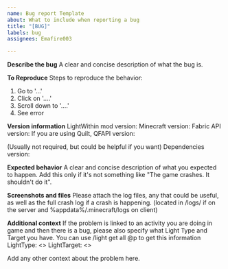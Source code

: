 ```yaml
---
name: Bug report Template
about: What to include when reporting a bug
title: "[BUG]"
labels: bug
assignees: Emafire003

---
```


**Describe the bug**
A clear and concise description of what the bug is.

**To Reproduce**
Steps to reproduce the behavior:
1. Go to '...'
2. Click on '....'
3. Scroll down to '....'
4. See error

**Version information**
LightWithin mod version: <version>
Minecraft version: <version>
Fabric API version: <version>
If you are using Quilt, QFAPI version: <version>

(Usually not required, but could be helpful if you want)
Dependencies version: <versions>

**Expected behavior**
A clear and concise description of what you expected to happen.
Add this only if it's not something like "The game crashes. It shouldn't do it".

**Screenshots and files**
Please attach the log files, any that could be useful, as well as the full crash log if a crash is happening.
(located in /logs/ if on the server and %appdata%/.minecraft/logs on client)

**Additional context**
If the problem is linked to an activity you are doing in game and then there is a bug, please also specify what Light Type and Target you have. 
You can use /light get all @p to get this information
LightType: <>
LightTarget: <>

Add any other context about the problem here.
